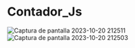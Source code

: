 # Contador_Js
![Captura de pantalla 2023-10-20 212511](https://github.com/marcelogeraldo11/Contador_Js/assets/114531935/eafd8690-70a0-4acd-a4dd-80e8b9a200ae)
![Captura de pantalla 2023-10-20 212503](https://github.com/marcelogeraldo11/Contador_Js/assets/114531935/9a4a6226-ca6a-4faa-b44e-588bd740ed9b)
